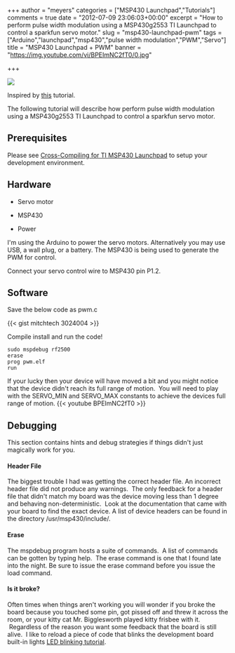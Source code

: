 +++
author = "meyers"
categories = ["MSP430 Launchpad","Tutorials"]
comments = true
date = "2012-07-09 23:06:03+00:00"
excerpt = "How to perform pulse width modulation using a MSP430g2553 TI Launchpad to control a sparkfun servo motor."
slug = "msp430-launchpad-pwm"
tags = ["Arduino","launchpad","msp430","pulse width modulation","PWM","Servo"]
title = "MSP430 Launchpad + PWM"
banner = "https://img.youtube.com/vi/BPEImNC2fT0/0.jpg"

+++

![](/img/msp430_servo.jpg)

Inspired by [this](http://gushh.net/blog/?cat=361) tutorial.

The following tutorial will describe how perform pulse width modulation using a MSP430g2553 TI Launchpad to control a sparkfun servo motor.

## Prerequisites

Please see [Cross-Compiling for TI MSP430 Launchpad](http://mitchtech.net/cross-compiling-for-ti-msp430-launchpad/) to setup your development environment.

## Hardware

  * Servo motor

  * MSP430

  * Power

I'm using the Arduino to power the servo motors.  Alternatively you may use USB, a wall plug, or a battery.  The MSP430 is being used to generate the PWM for control.

Connect your servo control wire to MSP430 pin P1.2.

## Software

Save the below code as pwm.c

{{< gist mitchtech 3024004 >}}

Compile install and run the code!

```
sudo mspdebug rf2500
erase
prog pwm.elf
run
```

If your lucky then your device will have moved a bit and you might notice that the device didn't reach its full range of motion.  You will need to play with the SERVO_MIN and SERVO_MAX constants to achieve the devices full range of motion.
{{< youtube BPEImNC2fT0 >}}

## Debugging

This section contains hints and debug strategies if things didn't just magically work for you.

#### Header File

The biggest trouble I had was getting the correct header file. An incorrect header file did not produce any warnings.  The only feedback for a header file that didn't match my board was the device moving less than 1 degree and behaving non-deterministic.  Look at the documentation that came with your board to find the exact device. A list of device headers can be found in the directory /usr/msp430/include/.

#### Erase

The mspdebug program hosts a suite of commands.  A list of commands can be gotten by typing help.  The erase command is one that I found late into the night. Be sure to issue the erase command before you issue the load command.

#### Is it broke?

Often times when things aren't working you will wonder if you broke the board because you touched some pin, got pissed off and threw it across the room, or your kitty cat Mr. Bigglesworth played kitty frisbee with it.  Regardless of the reason you want some feedback that the board is still alive.  I like to reload a piece of code that blinks the development board built-in lights [LED blinking tutorial](http://mitchtech.net/cross-compiling-for-ti-msp430-launchpad/).

